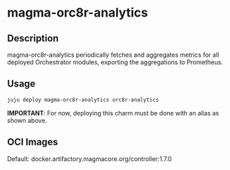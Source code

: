 # magma-orc8r-analytics

## Description
magma-orc8r-analytics periodically fetches and aggregates metrics for all deployed Orchestrator modules, 
exporting the aggregations to Prometheus.

## Usage

```bash
juju deploy magma-orc8r-analytics orc8r-analytics
```

**IMPORTANT**: For now, deploying this charm must be done with an alias as shown above.

## OCI Images

Default: docker.artifactory.magmacore.org/controller:1.7.0
